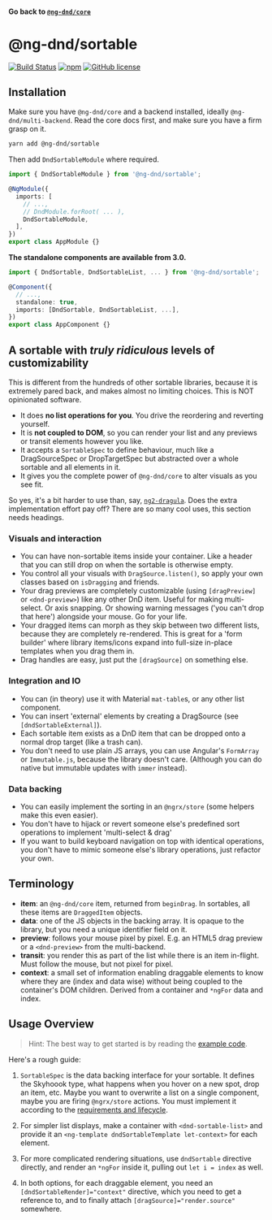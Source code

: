#### Go back to [`@ng-dnd/core`](../)

# @ng-dnd/sortable

[![Build Status](https://www.travis-ci.com/ng-dnd/ng-dnd.svg?branch=main)](https://www.travis-ci.com/ng-dnd/ng-dnd)
[![npm](https://img.shields.io/npm/v/@ng-dnd/core.svg)](https://www.npmjs.com/package/@ng-dnd/core)
[![GitHub license](https://img.shields.io/github/license/mashape/apistatus.svg)](https://github.com/ng-dnd/ng-dnd/blob/master/LICENSE)

## Installation

Make sure you have `@ng-dnd/core` and a backend installed, ideally `@ng-dnd/multi-backend`. Read the core docs first, and make sure you have a firm grasp on it.

```sh
yarn add @ng-dnd/sortable
```

Then add `DndSortableModule` where required.

```typescript
import { DndSortableModule } from '@ng-dnd/sortable';

@NgModule({
  imports: [
    // ...,
    // DndModule.forRoot( ... ),
    DndSortableModule,
  ],
})
export class AppModule {}
```

**The standalone components are available from 3.0.**

```typescript
import { DndSortable, DndSortableList, ... } from '@ng-dnd/sortable';

@Component({
  // ...,
  standalone: true,
  imports: [DndSortable, DndSortableList, ...],
})
export class AppComponent {}
```

## A sortable with _truly ridiculous_ levels of customizability

This is different from the hundreds of other sortable libraries, because it is extremely pared back, and makes almost no limiting choices. This is NOT opinionated software.

- It does **no list operations for you**. You drive the reordering and reverting yourself.
- It is **not coupled to DOM**, so you can render your list and any previews or transit elements however you like.
- It accepts a `SortableSpec` to define behaviour, much like a DragSourceSpec or DropTargetSpec but abstracted over a whole sortable and all elements in it.
- It gives you the complete power of `@ng-dnd/core` to alter visuals as you see fit.

So yes, it's a bit harder to use than, say, [`ng2-dragula`](https://github.com/valor-software/ng2-dragula/). Does the extra implementation effort pay off? There are so many cool uses, this section needs headings.

### Visuals and interaction

- You can have non-sortable items inside your container. Like a header that you can still drop on when the sortable is otherwise empty.
- You control all your visuals with `DragSource.listen()`, so apply your own classes based on `isDragging` and friends.
- Your drag previews are completely customizable (using `[dragPreview]` or `<dnd-preview>`) like any other DnD item. Useful for making multi-select. Or axis snapping. Or showing warning messages ('you can't drop that here') alongside your mouse. Go for your life.
- Your dragged items can morph as they skip between two different lists, because they are completely re-rendered. This is great for a 'form builder' where library items/icons expand into full-size in-place templates when you drag them in.
- Drag handles are easy, just put the `[dragSource]` on something else.

### Integration and IO

- You can (in theory) use it with Material `mat-table`s, or any other list component.
- You can insert 'external' elements by creating a DragSource (see `[dndSortableExternal]`).
- Each sortable item exists as a DnD item that can be dropped onto a normal drop target (like a trash can).
- You don't need to use plain JS arrays, you can use Angular's `FormArray` or `Immutable.js`, because the library doesn't care. (Although you can do native but immutable updates with `immer` instead).

### Data backing

- You can easily implement the sorting in an `@ngrx/store` (some helpers make this even easier).
- You don't have to hijack or revert someone else's predefined sort operations to implement 'multi-select & drag'
- If you want to build keyboard navigation on top with identical operations, you don't have to mimic someone else's library operations, just refactor your own.

## Terminology

- **item**: an `@ng-dnd/core` item, returned from `beginDrag`. In sortables, all these items are `DraggedItem` objects.
- **data**: one of the JS objects in the backing array. It is opaque to the library, but you need a unique identifier field on it.
- **preview**: follows your mouse pixel by pixel. E.g. an HTML5 drag preview or a `<dnd-preview>` from the multi-backend.
- **transit**: you render this as part of the list while there is an item in-flight. Must follow the mouse, but not pixel for pixel.
- **context**: a small set of information enabling draggable elements to know where they are (index and data wise) without being coupled to the container's DOM children. Derived from a container and `*ngFor` data and index.

## Usage Overview

> Hint: The best way to get started is by reading the [example code](../examples/).

Here's a rough guide:

1. `SortableSpec` is the data backing interface for your sortable. It defines the Skyhoook type, what happens when you hover on a new spot, drop an item, etc. Maybe you want to overwrite a list on a single component, maybe you are firing `@ngrx/store` actions. You must implement it according to the [requirements and lifecycle](./additional-documentation/sortablespec-lifecycle.html).

2. For simpler list displays, make a container with `<dnd-sortable-list>` and provide it an `<ng-template dndSortableTemplate let-context>` for each element.

3. For more complicated rendering situations, use `dndSortable` directive directly, and render an `*ngFor` inside it, pulling out `let i = index` as well.

4. In both options, for each draggable element, you need an `[dndSortableRender]="context"` directive, which you need to get a reference to, and to finally attach `[dragSource]="render.source"` somewhere.
